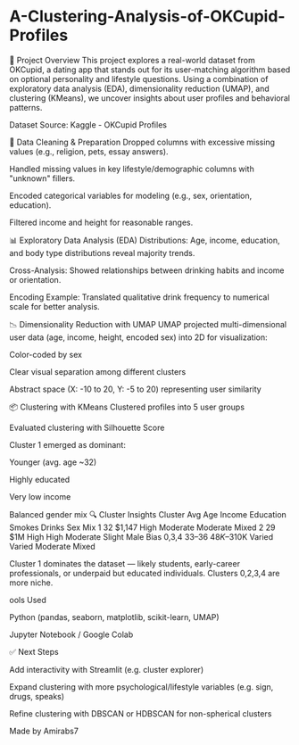 # A-Clustering-Analysis-of-OKCupid-Profiles
🧠 Project Overview
This project explores a real-world dataset from OKCupid, a dating app that stands out for its user-matching algorithm based on optional personality and lifestyle questions. Using a combination of exploratory data analysis (EDA), dimensionality reduction (UMAP), and clustering (KMeans), we uncover insights about user profiles and behavioral patterns.

Dataset Source:
Kaggle - OKCupid Profiles

🧼 Data Cleaning & Preparation
Dropped columns with excessive missing values (e.g., religion, pets, essay answers).

Handled missing values in key lifestyle/demographic columns with "unknown" fillers.

Encoded categorical variables for modeling (e.g., sex, orientation, education).

Filtered income and height for reasonable ranges.

📊 Exploratory Data Analysis (EDA)
Distributions: Age, income, education, and body type distributions reveal majority trends.

Cross-Analysis: Showed relationships between drinking habits and income or orientation.

Encoding Example: Translated qualitative drink frequency to numerical scale for better analysis.

📉 Dimensionality Reduction with UMAP
UMAP projected multi-dimensional user data (age, income, height, encoded sex) into 2D for visualization:

Color-coded by sex

Clear visual separation among different clusters

Abstract space (X: -10 to 20, Y: -5 to 20) representing user similarity

📦 Clustering with KMeans
Clustered profiles into 5 user groups

Evaluated clustering with Silhouette Score

Cluster 1 emerged as dominant:

Younger (avg. age ~32)

Highly educated

Very low income

Balanced gender mix
🔍 Cluster Insights
Cluster	Avg Age	Income	Education	Smokes	Drinks	Sex Mix
1	32	$1,147	High	Moderate	Moderate	Mixed
2	29	$1M	High	High	Moderate	Slight Male Bias
0,3,4	33–36	$48K–$310K	Varied	Varied	Moderate	Mixed

Cluster 1 dominates the dataset — likely students, early-career professionals, or underpaid but educated individuals. Clusters 0,2,3,4 are more niche.

ools Used

Python (pandas, seaborn, matplotlib, scikit-learn, UMAP)

Jupyter Notebook / Google Colab

✅ Next Steps

Add interactivity with Streamlit (e.g. cluster explorer)

Expand clustering with more psychological/lifestyle variables (e.g. sign, drugs, speaks)

Refine clustering with DBSCAN or HDBSCAN for non-spherical clusters

Made by Amirabs7

